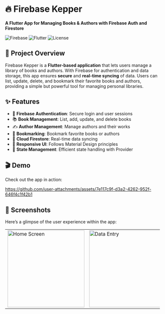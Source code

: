 <h1>🔥 Firebase Kepper</h1>
<p><strong>A Flutter App for Managing Books & Authors with Firebase Auth and Firestore</strong></p>

<img src="https://img.shields.io/badge/Firebase-Auth%20%26%20Firestore-orange?style=flat&logo=firebase" alt="Firebase">
<img src="https://img.shields.io/badge/Flutter-v2.0%2B-blue?style=flat&logo=flutter" alt="Flutter">
<img src="https://img.shields.io/badge/License-MIT-green" alt="License">

<h2>🚀 Project Overview</h2>
<p>
    Firebase Kepper is a <strong>Flutter-based application</strong> that lets users manage a library of books and authors. 
    With Firebase for authentication and data storage, this app ensures <strong>secure</strong> and <strong>real-time syncing</strong> 
    of data. Users can list, update, delete, and bookmark their favorite books and authors, providing a simple but powerful 
    tool for managing personal libraries.
</p>

<h2>✨ Features</h2>
<ul>
    <li>🔐 <strong>Firebase Authentication</strong>: Secure login and user sessions</li>
    <li>📚 <strong>Book Management</strong>: List, add, update, and delete books</li>
    <li>✍️ <strong>Author Management</strong>: Manage authors and their works</li>
    <li>🔖 <strong>Bookmarking</strong>: Bookmark favorite books or authors</li>
    <li>💾 <strong>Cloud Firestore</strong>: Real-time data syncing</li>
    <li>📱 <strong>Responsive UI</strong>: Follows Material Design principles</li>
    <li>🔄 <strong>State Management</strong>: Efficient state handling with Provider</li>
</ul>

<h2>🎬 Demo</h2>
<p>Check out the app in action:</p> 

https://github.com/user-attachments/assets/7e117c9f-d3a2-4262-952f-646f4c1f42b1



<h2>📱 Screenshots</h2>
<p>Here’s a glimpse of the user experience within the app:</p>

<table>
  <tr>
    <td><img src="https://github.com/user-attachments/assets/5fb3183d-7e31-4bcc-8c1e-939b18d530bc" alt="Home Screen" width="250"></td>
    <td><img src="https://github.com/user-attachments/assets/70fdbb94-a5f1-40c1-a995-a0f9c129a4cf" alt="Data Entry" width="250"></td>
    <td><img src="https://github.com/user-attachments/assets/a885
